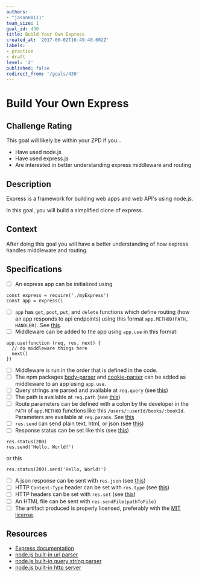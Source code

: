```yaml
---
authors:
- "jason00111"
team_size: 1
goal_id: 430
title: Build Your Own Express
created_at: '2017-06-02T16:49:40.602Z'
labels:
- practice
- draft
level: '2'
published: false
redirect_from: '/goals/430'
---
```


# Build Your Own Express

## Challenge Rating

This goal will likely be within your ZPD if you...

- Have used node.js
- Have used express.js
- Are interested in better understanding express middleware and routing

## Description

Express is a framework for building web apps and web API's using node.js.

In this goal, you will build a simplified clone of express.

## Context

After doing this goal you will have a better understanding of how express handles middleware and routing.

## Specifications

- [ ] An express app can be initialized using
```
const express = require('./myExpress')
const app = express()
```
- [ ] `app` has `get`, `post`, `put`, and `delete` functions which define routing (how an app responds to api endpoints) using this format `app.METHOD(PATH, HANDLER)`. See [this](https://expressjs.com/en/starter/basic-routing.html).
- [ ] Middleware can be added to the app using `app.use` in this format:
```
app.use(function (req, res, next) {
  // do middleware things here
  next()
})
```
- [ ] Middleware is run in the order that is defined in the code.
- [ ] The npm packages [body-parser](https://www.npmjs.com/package/body-parser) and [cookie-parser](https://www.npmjs.com/package/cookie-parser) can be added as middleware to an app using `app.use`.
- [ ] Query strings are parsed and available at `req.query` (see [this](https://expressjs.com/en/4x/api.html#req.query))
- [ ] The path is available at `req.path` (see [this](https://expressjs.com/en/4x/api.html#req.path))
- [ ] Route parameters can be defined with a colon by the developer in the `PATH` of `app.METHOD` functions like this `/users/:userId/books/:bookId`. Parameters are available at `req.params`. See [this](https://expressjs.com/en/guide/routing.html#route-parameters)
- [ ] `res.send` can send plain text, html, or json (see [this](https://expressjs.com/en/4x/api.html#res.send))
- [ ] Response status can be set like this (see [this](https://expressjs.com/en/4x/api.html#res.status))
```
res.status(200)
res.send('Hello, World!')
```
or this
```
res.status(200).send('Hello, World!')
```
- [ ] A json response can be sent with `res.json` (see [this](https://expressjs.com/en/4x/api.html#res.json))
- [ ] HTTP `Content-Type` header can be set with `res.type` (see [this](https://expressjs.com/en/4x/api.html#res.type))
- [ ] HTTP headers can be set with `res.set` (see [this](https://expressjs.com/en/4x/api.html#res.set))
- [ ] An HTML file can be sent with `res.sendFile(pathToFile)`
- [ ] The artifact produced is properly licensed, preferably with the [MIT license][mit-license].

## Resources

- [Express documentation](https://expressjs.com)
- [node.js built-in url parser](https://nodejs.org/api/url.html)
- [node.js built-in query string parser](https://nodejs.org/api/querystring.html)
- [node.js built-in http server](https://nodejs.org/api/http.html)

[mit-license]: https://opensource.org/licenses/MIT
